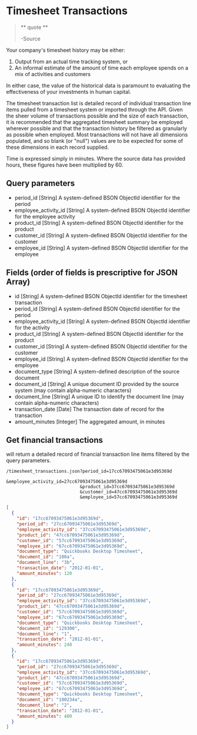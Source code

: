 Timesheet Transactions
======================

> ** quote **
>
> -Source

Your company's timesheet history may be either:

1. Output from an actual time tracking system, or 
1. An informal estimate of the amount of time each employee spends on a mix of activities and customers

In either case, the value of the historical data is paramount to evaluating the effectiveness of your investments in human capital.

The timesheet transaction list is detailed record of individual transaction line items pulled from a timesheet system or imported through the API. Given the sheer volume of transactions possible and the size of each transaction, it is recommended that the aggregated timesheet summary be employed wherever possible and that the transaction history be filtered as granularly as possible when employed. Most transactions will not have all dimensions populated, and so blank (or "null") values are to be expected for some of these dimensions in each record supplied. 

Time is expressed simply in minutes. Where the source data has provided hours, these figures have been multiplied by 60.


Query parameters
----------------
* period_id [String] A system-defined BSON ObjectId identifier for the period
* employee\_activity_id [String] A system-defined BSON ObjectId identifier for the employee activity
* product_id [String] A system-defined BSON ObjectId identifier for the product
* customer_id [String] A system-defined BSON ObjectId identifier for the customer
* employee_id [String] A system-defined BSON ObjectId identifier for the employee


Fields (order of fields is prescriptive for JSON Array)
-------------------------------------------------------

* id [String] A system-defined BSON ObjectId identifier for the timesheet transaction
* period_id [String] A system-defined BSON ObjectId identifier for the period
* employee\_activity_id [String] A system-defined BSON ObjectId identifier for the activity
* product_id [String] A system-defined BSON ObjectId identifier for the product
* customer_id [String] A system-defined BSON ObjectId identifier for the customer
* employee_id [String] A system-defined BSON ObjectId identifier for the employee
* document_type [String] A system-defined description of the source document
* document_id [String] A unique document ID provided by the source system (may contain alpha-numeric characters)
* document_line [String] A unique ID to identify the document line (may contain alpha-numeric characters)
* transaction_date [Date] The transaction date of record for the transaction
* amount_minutes [Integer] The aggregated amount, in minutes


Get financial transactions
---------------------

will return a detailed record of financial transaction line items filtered by the query parameters.

``` 
/timesheet_transactions.json?period_id=17cc67093475061e3d95369d
                            &employee_activity_id=27cc67093475061e3d95369d
                            &product_id=37cc67093475061e3d95369d
                            &customer_id=47cc67093475061e3d95369d
                            &employee_id=57cc67093475061e3d95369d
```

```json
[
  {
    "id": "17cc67093475061e3d95369d",
    "period_id": "27cc67093475061e3d95369d",
    "employee_activity_id": "37cc67093475061e3d95369d",
    "product_id": "47cc67093475061e3d95369d",
    "customer_id": "57cc67093475061e3d95369d",
    "employee_id": "67cc67093475061e3d95369d",
    "document_type": "Quickbooks Desktop Timesheet",
    "document_id": "100a",
    "document_line": "3b",
    "transaction_date": "2012-01-01",
    "amount_minutes": 120
  },
  {
    "id": "17cc67093475061e3d95369d",
    "period_id": "27cc67093475061e3d95369d",
    "employee_activity_id": "37cc67093475061e3d95369d",
    "product_id": "47cc67093475061e3d95369d",
    "customer_id": "57cc67093475061e3d95369d",
    "employee_id": "67cc67093475061e3d95369d",
    "document_type": "Quickbooks Desktop Timesheet",
    "document_id": "129300",
    "document_line": "1",
    "transaction_date": "2012-01-01",
    "amount_minutes": 240
  },
  {
    "id": "17cc67093475061e3d95369d",
    "period_id": "27cc67093475061e3d95369d",
    "employee_activity_id": "37cc67093475061e3d95369d",
    "product_id": "47cc67093475061e3d95369d",
    "customer_id": "57cc67093475061e3d95369d",
    "employee_id": "67cc67093475061e3d95369d",
    "document_type": "Quickbooks Desktop Timesheet",
    "document_id": "100234a",
    "document_line": "2",
    "transaction_date": "2012-01-01",
    "amount_minutes": 480
  }
]
```
